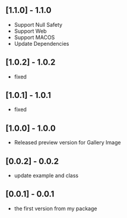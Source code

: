 ## [1.1.0] -  1.1.0

* Support Null Safety
* Support Web
* Support MACOS
* Update Dependencies
## [1.0.2] -  1.0.2

* fixed
## [1.0.1] -  1.0.1

* fixed

## [1.0.0] -  1.0.0

* Released preview version for Gallery Image

## [0.0.2] -  0.0.2

* update example and class

## [0.0.1] - 0.0.1

* the first version from my package